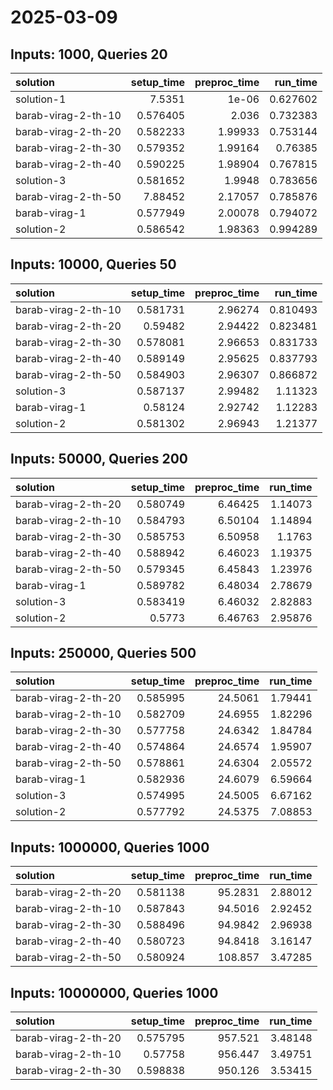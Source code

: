 # 2025-03-09

## Inputs: 1000, Queries 20

| solution            |   setup_time |   preproc_time |   run_time |
|:--------------------|-------------:|---------------:|-----------:|
| solution-1          |     7.5351   |        1e-06   |   0.627602 |
| barab-virag-2-th-10 |     0.576405 |        2.036   |   0.732383 |
| barab-virag-2-th-20 |     0.582233 |        1.99933 |   0.753144 |
| barab-virag-2-th-30 |     0.579352 |        1.99164 |   0.76385  |
| barab-virag-2-th-40 |     0.590225 |        1.98904 |   0.767815 |
| solution-3          |     0.581652 |        1.9948  |   0.783656 |
| barab-virag-2-th-50 |     7.88452  |        2.17057 |   0.785876 |
| barab-virag-1       |     0.577949 |        2.00078 |   0.794072 |
| solution-2          |     0.586542 |        1.98363 |   0.994289 |

## Inputs: 10000, Queries 50

| solution            |   setup_time |   preproc_time |   run_time |
|:--------------------|-------------:|---------------:|-----------:|
| barab-virag-2-th-10 |     0.581731 |        2.96274 |   0.810493 |
| barab-virag-2-th-20 |     0.59482  |        2.94422 |   0.823481 |
| barab-virag-2-th-30 |     0.578081 |        2.96653 |   0.831733 |
| barab-virag-2-th-40 |     0.589149 |        2.95625 |   0.837793 |
| barab-virag-2-th-50 |     0.584903 |        2.96307 |   0.866872 |
| solution-3          |     0.587137 |        2.99482 |   1.11323  |
| barab-virag-1       |     0.58124  |        2.92742 |   1.12283  |
| solution-2          |     0.581302 |        2.96943 |   1.21377  |

## Inputs: 50000, Queries 200

| solution            |   setup_time |   preproc_time |   run_time |
|:--------------------|-------------:|---------------:|-----------:|
| barab-virag-2-th-20 |     0.580749 |        6.46425 |    1.14073 |
| barab-virag-2-th-10 |     0.584793 |        6.50104 |    1.14894 |
| barab-virag-2-th-30 |     0.585753 |        6.50958 |    1.1763  |
| barab-virag-2-th-40 |     0.588942 |        6.46023 |    1.19375 |
| barab-virag-2-th-50 |     0.579345 |        6.45843 |    1.23976 |
| barab-virag-1       |     0.589782 |        6.48034 |    2.78679 |
| solution-3          |     0.583419 |        6.46032 |    2.82883 |
| solution-2          |     0.5773   |        6.46763 |    2.95876 |

## Inputs: 250000, Queries 500

| solution            |   setup_time |   preproc_time |   run_time |
|:--------------------|-------------:|---------------:|-----------:|
| barab-virag-2-th-20 |     0.585995 |        24.5061 |    1.79441 |
| barab-virag-2-th-10 |     0.582709 |        24.6955 |    1.82296 |
| barab-virag-2-th-30 |     0.577758 |        24.6342 |    1.84784 |
| barab-virag-2-th-40 |     0.574864 |        24.6574 |    1.95907 |
| barab-virag-2-th-50 |     0.578861 |        24.6304 |    2.05572 |
| barab-virag-1       |     0.582936 |        24.6079 |    6.59664 |
| solution-3          |     0.574995 |        24.5005 |    6.67162 |
| solution-2          |     0.577792 |        24.5375 |    7.08853 |

## Inputs: 1000000, Queries 1000

| solution            |   setup_time |   preproc_time |   run_time |
|:--------------------|-------------:|---------------:|-----------:|
| barab-virag-2-th-20 |     0.581138 |        95.2831 |    2.88012 |
| barab-virag-2-th-10 |     0.587843 |        94.5016 |    2.92452 |
| barab-virag-2-th-30 |     0.588496 |        94.9842 |    2.96938 |
| barab-virag-2-th-40 |     0.580723 |        94.8418 |    3.16147 |
| barab-virag-2-th-50 |     0.580924 |       108.857  |    3.47285 |

## Inputs: 10000000, Queries 1000

| solution            |   setup_time |   preproc_time |   run_time |
|:--------------------|-------------:|---------------:|-----------:|
| barab-virag-2-th-20 |     0.575795 |        957.521 |    3.48148 |
| barab-virag-2-th-10 |     0.57758  |        956.447 |    3.49751 |
| barab-virag-2-th-30 |     0.598838 |        950.126 |    3.53415 |